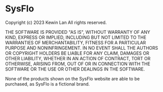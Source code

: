 # SysFlo

Copyright (c) 2023 Kewin Lan All rights reserved.

THE SOFTWARE IS PROVIDED "AS IS", WITHOUT WARRANTY OF ANY KIND, EXPRESS OR IMPLIED, INCLUDING BUT NOT LIMITED TO THE WARRANTIES OF MERCHANTABILITY, FITNESS FOR A PARTICULAR PURPOSE AND NONINFRINGEMENT. IN NO EVENT SHALL THE AUTHORS OR COPYRIGHT HOLDERS BE LIABLE FOR ANY CLAIM, DAMAGES OR OTHER LIABILITY, WHETHER IN AN ACTION OF CONTRACT, TORT OR OTHERWISE, ARISING FROM, OUT OF OR IN CONNECTION WITH THE SOFTWARE OR THE USE OR OTHER DEALINGS IN THE SOFTWARE.

None of the products shown on the SysFlo website are able to be purchased, as SysFlo is a fictional brand.
